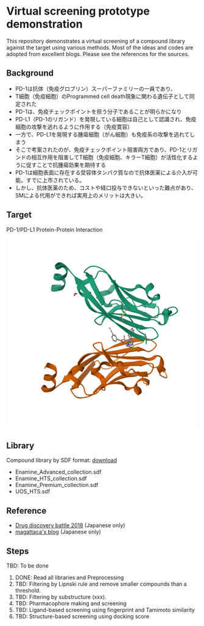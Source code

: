 # Virtual screening prototype demonstration

This repository demonstrates a virtual screening of a compound library against the target using various methods. Most of the ideas and codes are adopted from excellent blogs. Please see the references for the sources. 

## Background
- PD-1は抗体（免疫グロブリン）スーパーファミリーの一員であり、
- T細胞（免疫細胞）のProgrammed cell death現象に関わる遺伝子として同定された
- PD-1は、免疫チェックポイントを担う分子であることが明らかになり
- PD-L1（PD-1のリガンド）を発現している細胞は自己として認識され、免疫細胞の攻撃を逃れるように作用する（免疫寛容）
- 一方で、PD-L1を発現する腫瘍細胞（がん細胞）も免疫系の攻撃を逃れてしまう
- そこで考案されたのが、免疫チェックポイント阻害両方であり、PD-1とリガンドの相互作用を阻害してT細胞（免疫細胞、キラーT細胞）が活性化するように促すことで抗腫瘍効果を期待する
- PD-1は細胞表面に存在する受容体タンパク質なので抗体医薬による介入が可能。すでに上市されている。
- しかし、抗体医薬のため、コストや経口投与できないといった難点があり、SMによる代用ができれば実用上のメリットは大きい。



## Target
PD-1/PD-L1 Protein-Protein Interaction

![6R3K](assets/imgs/6r3k_assembly-1.jpeg)

## Library
Compound library by SDF format: [download](https://souyakuchan.s3.amazonaws.com/ddraids/2018/share/library.tar.gz)
- Enamine_Advanced_collection.sdf
- Enamine_HTS_collection.sdf
- Enamine_Premium_collection.sdf
- UOS_HTS.sdf


## Reference
- [Drug discovery battle 2018](https://gist.github.com/souyakuchan/7f9add656d9d6b91f02f6939b88aa2c8) (Japanese only)
- [magattaca's blog](https://magattaca.hatenablog.com/) (Japanese only)


## Steps
TBD: To be done
1. DONE: Read all libraries and Preprocessing
2. TBD: Filtering by Lipnski rule and remove smaller compounds than a threshold.
3. TBD: Filtering by substructure (xxx).
4. TBD: Pharmacophore making and screening
5. TBD: Ligand-based screening using fingerprint and Tamimoto similarity
6. TBD: Structure-based screening using docking score

